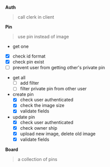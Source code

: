 **Auth**
> call clerk in client

**Pin**
> use pin instead of image
-  get one
  - [x] check id format
  - [x] check pin exist
  - [ ] prevent user from getting other's private pin  
- get all
  - [ ] add filter
  - [ ] filter private pin from other user
- create pin
  - [x] check user authenticated
  - [x] check the image size
  - [x] validate fields
- update pin
  - [x] check user authenticated
  - [x] check owner ship
  - [x] upload new image, delete old image
  - [x] validate fields    

**Board**
> a collection of pins
